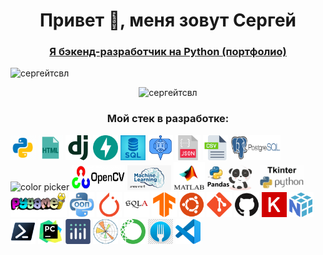 <h1 align="center">Привет 👋, меня зовут Сергей</h1>
<h3 align="center"> <a href="https://sergeytsvl.github.io/tsaser.github.io/"> Я бэкенд-разработчик на Python (портфолио)</a></h3>
<div>
  <p align="left"> <img src="https://komarev.com/ghpvc/?username=sergeytsvl&label=Profile%20views&color=0e75b6&style=flat" alt="сергейтсвл" /> </p>
  <p align="center"> <img src="https://github-readme-streak-stats.herokuapp.com/?user=SergeyTsVL" alt="сергейтсвл" /> </p>
</div>
<h3 align="center">Мой стек в разработке:</h3>
<div>
  <img width="40" height="40" src="icons8-pyton.gif" alt="color picker" title="Язык программирования pyton 3"/>
  <img width="40" height="40" src="icons8-html.gif" alt="color picker" title="В разработке представлений применяю html"/>
  <img width="40" height="40" src="Django.png" alt="color picker" title="В веб разработке применяю Django"/>
  <img width="40" height="40" src="FastAPI.png" alt="color picker" title="В веб разработке применяю FastAPI"/>
  <img width="40" height="40" src="sql.jpg" alt="color picker" title="В разработке применяю sql"/>
  <img width="40" height="40" src="telegram.gif" alt="color picker" title="Разработал telegram bot"/>
  <img width="40" height="40" src="json.png" alt="color picker" title="В разработке применяю json"/>
  <img width="40" height="40" src="csv.png" alt="color picker" title="В разработке применяю csv"/>
  <img width="80" height="40" src="postgres.png" alt="color picker" title="В разработке применяю postgresql"/>
  <img width="55" height="40" src="docker.gif" alt="color picker" title="Изучаю и применяю docker"/>
  <img width="85" height="40" src="opencv.jpeg" alt="color picker" title="В разработке применяю opencv"/>
  <img width="70" height="40" src="ML.jpg" alt="color picker" title="Изучаю машинное обучение"/>
  <img width="50" height="45" src="MTL.gif" alt="color picker" title="В разработке применяю matlab"/>
  <img width="80" height="40" src="pandas.gif" alt="color picker" title="В разработке применяю pandas"/>
  <img width="70" height="40" src="tkiner.png" alt="color picker" title="В разработке применяю tkiner"/>
  <img width="90" height="40" src="Pygame.png" alt="color picker" title="В разработке применяю Pygame"/>
  <img width="40" height="40" src="unnamed.png" alt="color picker" title="В разработке применяю объектно-ориентиованное программирование"/>
  <img width="40" height="40" src="PyTorch.png" alt="color picker" title="В разработке применяю PyTorch"/>
  <img width="40" height="40" src="SQLAlchemy.png" alt="color picker" title="В разработке применяю SQLAlchemy"/>
  <img width="40" height="40" src="TensorFlow.png" alt="color picker" title="Изучаю и учусь применять на практике TensorFlow"/>
  <img width="40" height="40" src="Ubuntu.png" alt="color picker" title="В разработке применяю Ubuntu"/>
  <img width="40" height="40" src="Git.png" alt="color picker" title="В разработке применяю Git"/>
  <img width="40" height="40" src="GitHub.png" alt="color picker" title="В разработке применяю GitHub"/>
  <img width="40" height="40" src="Keras.png" alt="color picker" title="Изучаю Keras"/>
  <img width="40" height="40" src="NumPy.png" alt="color picker" title="В разработке применяю NumPy"/>
  <img width="40" height="40" src="Powershell.png" alt="color picker" title="В разработке применяю Powershell"/>
  <img width="40" height="40" src="PyCharm.png" alt="color picker" title="В разработке применяю PyCharm"/>
  <img width="40" height="40" src="Ploty.png" alt="color picker" title="В разработке применяю Ploty"/>
  <img width="40" height="40" src="Matplotlib.png" alt="color picker" title="В разработке применяю Matplotlib"/>
  <img width="40" height="40" src="Anaconda.png" alt="color picker" title="В разработке применяю Anaconda"/>
  <img width="40" height="40" src="Fork.png" alt="color picker" title="В разработке применяю Fork"/>
  <img width="40" height="40" src="Visual_Studio_Code_1.35_icon.svg.png" alt="color picker" title="В разработке применяю Visual Studio Code"/>
</div>





